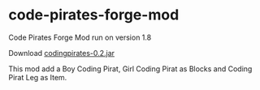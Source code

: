 code-pirates-forge-mod
=========

Code Pirates Forge Mod run on version 1.8

Download [codingpirates-0.2.jar](codingpirates-0.2.jar?raw=true)

This mod add a Boy Coding Pirat, Girl Coding Pirat as Blocks and Coding Pirat Leg as Item.
